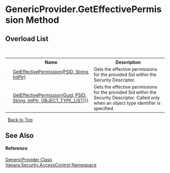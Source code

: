 # GenericProvider.GetEffectivePermission Method 
 


## Overload List
&nbsp;<table><tr><th></th><th>Name</th><th>Description</th></tr><tr><td>![Public method](media/pubmethod.gif "Public method")</td><td><a href="a9c948da-01e7-fb08-b550-56cc745e58e3">GetEffectivePermission(PSID, String, IntPtr)</a></td><td>
Gets the effective permissions for the provided Sid within the Security Descriptor.</td></tr><tr><td>![Public method](media/pubmethod.gif "Public method")</td><td><a href="35eeb8f5-7f76-cf89-7ba9-cfade01f6df7">GetEffectivePermission(Guid, PSID, String, IntPtr, OBJECT_TYPE_LIST[])</a></td><td>
Gets the effective permissions for the provided Sid within the Security Descriptor. Called only when an object type identifier is specified.</td></tr></table>&nbsp;
<a href="#genericprovider.geteffectivepermission-method">Back to Top</a>

## See Also


#### Reference
<a href="b8d8d51e-378b-9b9d-583d-4216609b4738">GenericProvider Class</a><br /><a href="62a937f8-234b-6e15-2f22-272a8ae206a7">Vanara.Security.AccessControl Namespace</a><br />